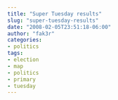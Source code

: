 ```yaml
---
title: "Super Tuesday results"
slug: "super-tuesday-results"
date: "2008-02-05T23:51:18-06:00"
author: "fak3r"
categories:
- politics
tags:
- election
- map
- politics
- primary
- tuesday
---
```



